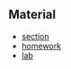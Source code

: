 ## Material

* [section](./section/README.MD)
* [homework](./homework/README.MD)
* [lab](./lab/README.MD)